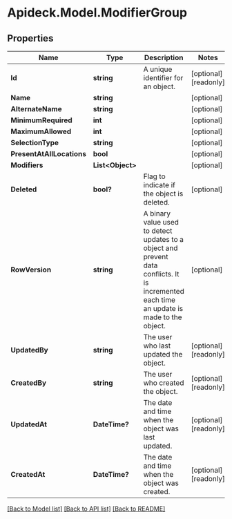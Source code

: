 # Apideck.Model.ModifierGroup

## Properties

Name | Type | Description | Notes
------------ | ------------- | ------------- | -------------
**Id** | **string** | A unique identifier for an object. | [optional] [readonly] 
**Name** | **string** |  | [optional] 
**AlternateName** | **string** |  | [optional] 
**MinimumRequired** | **int** |  | [optional] 
**MaximumAllowed** | **int** |  | [optional] 
**SelectionType** | **string** |  | [optional] 
**PresentAtAllLocations** | **bool** |  | [optional] 
**Modifiers** | **List&lt;Object&gt;** |  | [optional] 
**Deleted** | **bool?** | Flag to indicate if the object is deleted. | [optional] 
**RowVersion** | **string** | A binary value used to detect updates to a object and prevent data conflicts. It is incremented each time an update is made to the object. | [optional] 
**UpdatedBy** | **string** | The user who last updated the object. | [optional] [readonly] 
**CreatedBy** | **string** | The user who created the object. | [optional] [readonly] 
**UpdatedAt** | **DateTime?** | The date and time when the object was last updated. | [optional] [readonly] 
**CreatedAt** | **DateTime?** | The date and time when the object was created. | [optional] [readonly] 

[[Back to Model list]](../README.md#documentation-for-models) [[Back to API list]](../README.md#documentation-for-api-endpoints) [[Back to README]](../README.md)

